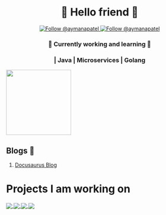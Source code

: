 
<h1 align="center">
  🤖 Hello friend 🤖
</h1>
<p align="center">
  <a href="https://twitter.com/@aymanapatel">
    <img src="https://img.shields.io/twitter/follow/aymanapatel?label=Follow%20Me&style=social" alt="Follow @aymanapatel" />
  </a>
  <a href="https://www.linkedin.com/in/aymanapatel">
    <img src="https://img.shields.io/badge/-Ayman Patel-blue?style=flat-square&logo=Linkedin&logoColor=white&link=https://www.linkedin.com/in/aymanapatel" alt="Follow @aymanapatel" />
  </a>
</p>



<h3 align="center">
   🔭 Currently working and learning 🔭
   
</h3>

<h3 align="center">
 | Java | Microservices | Golang
</h3>

<div>
<a href="https://github.com/anuraghazra/github-readme-stats">
  <!-- Change the `github-readme-stats.anuraghazra1.vercel.app` to `github-readme-stats.vercel.app`  -->
  <img align="center" src="https://github-readme-stats.vercel.app/api?username=aymanapatel&show_icons=true&layout=compact&theme=radical" height="175px" />
</a>

</div>  

## Blogs 📄 

1. [Docusaurus Blog](https://github.com/aymanapatel/docusaurus-blog)

<!-- 2. [Gatsby blog](https://github.com/aymanapatel/gatsby-blog-cms) -->

# Projects I am working on

<div>
<a href="https://github.com/aymanapatel/golang-microservices">
  <img align="center" src="https://github-readme-stats.vercel.app/api/pin/?username=aymanapatel&repo=golang-microservices" />
</a>
<a href="https://github.com/aymanapatel/java-cli">
  <img align="center"  src="https://github-readme-stats.vercel.app/api/pin/?username=aymanapatel&repo=java-cli" />
</a> 
<a href="https://github.com/aymanapatel/python-scripts">
  <img align="center" src="https://github-readme-stats.vercel.app/api/pin/?username=aymanapatel&repo=python-scripts" />
</a>   
<a href="https://github.com/aymanapatel/graphql-app">
  <img align="center" src="https://github-readme-stats.vercel.app/api/pin/?username=aymanapatel&repo=graphql-app" />
</a>     
 
<div>
 


<!-- ![HitCount](http://hits.dwyl.com/aymanapatel/aymanapatel.svg) -->

<!--


**AymanArif/AymanArif** is a ✨ _special_ ✨ repository because its `README.md` (this file) appears on your GitHub profile.

Here are some ideas to get you started:

- 🔭 I’m currently working on ...
- 🌱 I’m currently learning ...
- 👯 I’m looking to collaborate on ...
- 🤔 I’m looking for help with ...
- 💬 Ask me about ...
- 📫 How to reach me: ...
- 😄 Pronouns: ...
- ⚡ Fun fact: ...
-->

